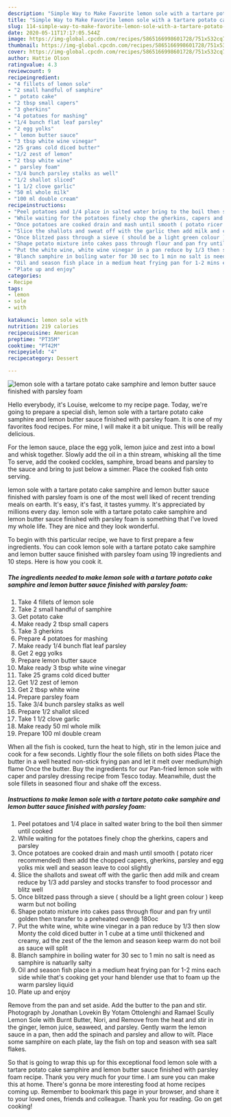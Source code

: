```yaml
---
description: "Simple Way to Make Favorite lemon sole with a tartare potato cake samphire and lemon butter sauce finished with parsley foam"
title: "Simple Way to Make Favorite lemon sole with a tartare potato cake samphire and lemon butter sauce finished with parsley foam"
slug: 114-simple-way-to-make-favorite-lemon-sole-with-a-tartare-potato-cake-samphire-and-lemon-butter-sauce-finished-with-parsley-foam
date: 2020-05-11T17:17:05.544Z
image: https://img-global.cpcdn.com/recipes/5865166998601728/751x532cq70/lemon-sole-with-a-tartare-potato-cake-samphire-and-lemon-butter-sauce-finished-with-parsley-foam-recipe-main-photo.jpg
thumbnail: https://img-global.cpcdn.com/recipes/5865166998601728/751x532cq70/lemon-sole-with-a-tartare-potato-cake-samphire-and-lemon-butter-sauce-finished-with-parsley-foam-recipe-main-photo.jpg
cover: https://img-global.cpcdn.com/recipes/5865166998601728/751x532cq70/lemon-sole-with-a-tartare-potato-cake-samphire-and-lemon-butter-sauce-finished-with-parsley-foam-recipe-main-photo.jpg
author: Hattie Olson
ratingvalue: 4.3
reviewcount: 9
recipeingredient:
- "4 fillets of lemon sole"
- "2 small handful of samphire"
- " potato cake"
- "2 tbsp small capers"
- "3 gherkins"
- "4 potatoes for mashing"
- "1/4 bunch flat leaf parsley"
- "2 egg yolks"
- " lemon butter sauce"
- "3 tbsp white wine vinegar"
- "25 grams cold diced butter"
- "1/2 zest of lemon"
- "2 tbsp white wine"
- " parsley foam"
- "3/4 bunch parsley stalks as well"
- "1/2 shallot sliced"
- "1 1/2 clove garlic"
- "50 ml whole milk"
- "100 ml double cream"
recipeinstructions:
- "Peel potatoes and 1/4 place in salted water bring to the boil then simmer until cooked"
- "While waiting for the potatoes finely chop the gherkins, capers and parsley"
- "Once potatoes are cooked drain and mash until smooth ( potato ricer recommended) then add the chopped capers, gherkins, parsley and egg yolks mix well and season leave to cool slightly"
- "Slice the shallots and sweat off with the garlic then add milk and cream reduce by 1/3 add parsley and stocks transfer to food processor and blitz well"
- "Once blitzed pass through a sieve ( should be a light green colour ) keep warm but not boiling"
- "Shape potato mixture into cakes pass through flour and pan fry until golden then transfer to a preheated oven@ 180oc"
- "Put the white wine, white wine vinegar in a pan reduce by 1/3 then slow Monty the cold diced butter in 1 cube at a time until thickened and creamy, ad the zest of the the lemon and season keep warm do not boil as sauce will split"
- "Blanch samphire in boiling water for 30 sec to 1 min no salt is need as samphire is natuarlly salty"
- "Oil and season fish place in a medium heat frying pan for 1-2 mins each side while that&#39;s cooking get your hand blender use that to foam up the warm parsley liquid"
- "Plate up and enjoy"
categories:
- Recipe
tags:
- lemon
- sole
- with

katakunci: lemon sole with 
nutrition: 219 calories
recipecuisine: American
preptime: "PT35M"
cooktime: "PT42M"
recipeyield: "4"
recipecategory: Dessert

---
```



![lemon sole with a tartare potato cake samphire and lemon butter sauce finished with parsley foam](https://img-global.cpcdn.com/recipes/5865166998601728/751x532cq70/lemon-sole-with-a-tartare-potato-cake-samphire-and-lemon-butter-sauce-finished-with-parsley-foam-recipe-main-photo.jpg)

Hello everybody, it's Louise, welcome to my recipe page. Today, we're going to prepare a special dish, lemon sole with a tartare potato cake samphire and lemon butter sauce finished with parsley foam. It is one of my favorites food recipes. For mine, I will make it a bit unique. This will be really delicious.

For the lemon sauce, place the egg yolk, lemon juice and zest into a bowl and whisk together. Slowly add the oil in a thin stream, whisking all the time To serve, add the cooked cockles, samphire, broad beans and parsley to the sauce and bring to just below a simmer. Place the cooked fish onto serving.

lemon sole with a tartare potato cake samphire and lemon butter sauce finished with parsley foam is one of the most well liked of recent trending meals on earth. It's easy, it's fast, it tastes yummy. It's appreciated by millions every day. lemon sole with a tartare potato cake samphire and lemon butter sauce finished with parsley foam is something that I've loved my whole life. They are nice and they look wonderful.


To begin with this particular recipe, we have to first prepare a few ingredients. You can cook lemon sole with a tartare potato cake samphire and lemon butter sauce finished with parsley foam using 19 ingredients and 10 steps. Here is how you cook it.

<!--inarticleads1-->

##### The ingredients needed to make lemon sole with a tartare potato cake samphire and lemon butter sauce finished with parsley foam:

1. Take 4 fillets of lemon sole
1. Take 2 small handful of samphire
1. Get  potato cake
1. Make ready 2 tbsp small capers
1. Take 3 gherkins
1. Prepare 4 potatoes for mashing
1. Make ready 1/4 bunch flat leaf parsley
1. Get 2 egg yolks
1. Prepare  lemon butter sauce
1. Make ready 3 tbsp white wine vinegar
1. Take 25 grams cold diced butter
1. Get 1/2 zest of lemon
1. Get 2 tbsp white wine
1. Prepare  parsley foam
1. Take 3/4 bunch parsley stalks as well
1. Prepare 1/2 shallot sliced
1. Take 1 1/2 clove garlic
1. Make ready 50 ml whole milk
1. Prepare 100 ml double cream


When all the fish is cooked, turn the heat to high, stir in the lemon juice and cook for a few seconds. Lightly flour the sole fillets on both sides Place the butter in a well heated non-stick frying pan and let it melt over medium/high flame Once the butter. Buy the ingredients for our Pan-fried lemon sole with caper and parsley dressing recipe from Tesco today. Meanwhile, dust the sole fillets in seasoned flour and shake off the excess. 

<!--inarticleads2-->

##### Instructions to make lemon sole with a tartare potato cake samphire and lemon butter sauce finished with parsley foam:

1. Peel potatoes and 1/4 place in salted water bring to the boil then simmer until cooked
1. While waiting for the potatoes finely chop the gherkins, capers and parsley
1. Once potatoes are cooked drain and mash until smooth ( potato ricer recommended) then add the chopped capers, gherkins, parsley and egg yolks mix well and season leave to cool slightly
1. Slice the shallots and sweat off with the garlic then add milk and cream reduce by 1/3 add parsley and stocks transfer to food processor and blitz well
1. Once blitzed pass through a sieve ( should be a light green colour ) keep warm but not boiling
1. Shape potato mixture into cakes pass through flour and pan fry until golden then transfer to a preheated oven@ 180oc
1. Put the white wine, white wine vinegar in a pan reduce by 1/3 then slow Monty the cold diced butter in 1 cube at a time until thickened and creamy, ad the zest of the the lemon and season keep warm do not boil as sauce will split
1. Blanch samphire in boiling water for 30 sec to 1 min no salt is need as samphire is natuarlly salty
1. Oil and season fish place in a medium heat frying pan for 1-2 mins each side while that&#39;s cooking get your hand blender use that to foam up the warm parsley liquid
1. Plate up and enjoy


Remove from the pan and set aside. Add the butter to the pan and stir. Photograph by Jonathan Lovekin By Yotam Ottolenghi and Ramael Scully Lemon Sole with Burnt Butter, Nori, and Remove from the heat and stir in the ginger, lemon juice, seaweed, and parsley. Gently warm the lemon sauce in a pan, then add the spinach and parsley and allow to wilt. Place some samphire on each plate, lay the fish on top and season with sea salt flakes. 

So that is going to wrap this up for this exceptional food lemon sole with a tartare potato cake samphire and lemon butter sauce finished with parsley foam recipe. Thank you very much for your time. I am sure you can make this at home. There's gonna be more interesting food at home recipes coming up. Remember to bookmark this page in your browser, and share it to your loved ones, friends and colleague. Thank you for reading. Go on get cooking!

